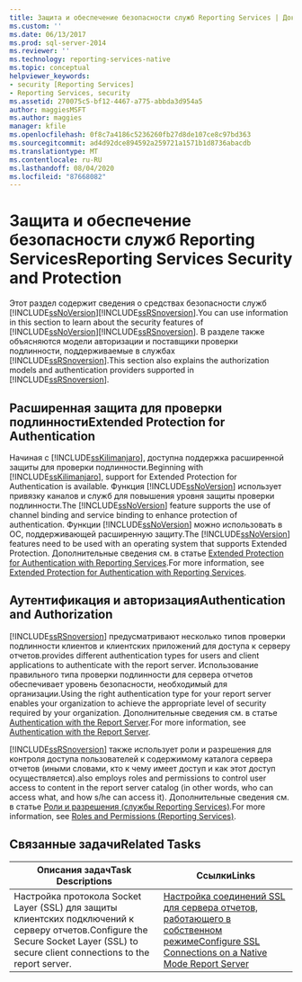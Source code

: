 ```yaml
---
title: Защита и обеспечение безопасности служб Reporting Services | Документы Майкрософт
ms.custom: ''
ms.date: 06/13/2017
ms.prod: sql-server-2014
ms.reviewer: ''
ms.technology: reporting-services-native
ms.topic: conceptual
helpviewer_keywords:
- security [Reporting Services]
- Reporting Services, security
ms.assetid: 270075c5-bf12-4467-a775-abbda3d954a5
author: maggiesMSFT
ms.author: maggies
manager: kfile
ms.openlocfilehash: 0f8c7a4186c5236260fb27d8de107ce8c97bd363
ms.sourcegitcommit: ad4d92dce894592a259721a1571b1d8736abacdb
ms.translationtype: MT
ms.contentlocale: ru-RU
ms.lasthandoff: 08/04/2020
ms.locfileid: "87668082"
---
```

# <a name="reporting-services-security-and-protection"></a><span data-ttu-id="352de-102">Защита и обеспечение безопасности служб Reporting Services</span><span class="sxs-lookup"><span data-stu-id="352de-102">Reporting Services Security and Protection</span></span>
  <span data-ttu-id="352de-103">Этот раздел содержит сведения о средствах безопасности служб [!INCLUDE[ssNoVersion](../../includes/ssnoversion-md.md)][!INCLUDE[ssRSnoversion](../../includes/ssrsnoversion-md.md)].</span><span class="sxs-lookup"><span data-stu-id="352de-103">You can use information in this section to learn about the security features of [!INCLUDE[ssNoVersion](../../includes/ssnoversion-md.md)][!INCLUDE[ssRSnoversion](../../includes/ssrsnoversion-md.md)].</span></span> <span data-ttu-id="352de-104">В разделе также объясняются модели авторизации и поставщики проверки подлинности, поддерживаемые в службах [!INCLUDE[ssRSnoversion](../../includes/ssrsnoversion-md.md)].</span><span class="sxs-lookup"><span data-stu-id="352de-104">This section also explains the authorization models and authentication providers supported in [!INCLUDE[ssRSnoversion](../../includes/ssrsnoversion-md.md)].</span></span>  
  
## <a name="extended-protection-for-authentication"></a><span data-ttu-id="352de-105">Расширенная защита для проверки подлинности</span><span class="sxs-lookup"><span data-stu-id="352de-105">Extended Protection for Authentication</span></span>  
 <span data-ttu-id="352de-106">Начиная с [!INCLUDE[ssKilimanjaro](../../includes/sskilimanjaro-md.md)], доступна поддержка расширенной защиты для проверки подлинности.</span><span class="sxs-lookup"><span data-stu-id="352de-106">Beginning with [!INCLUDE[ssKilimanjaro](../../includes/sskilimanjaro-md.md)], support for Extended Protection for Authentication is available.</span></span> <span data-ttu-id="352de-107">Функция [!INCLUDE[ssNoVersion](../../includes/ssnoversion-md.md)] использует привязку каналов и служб для повышения уровня защиты проверки подлинности.</span><span class="sxs-lookup"><span data-stu-id="352de-107">The [!INCLUDE[ssNoVersion](../../includes/ssnoversion-md.md)] feature supports the use of channel binding and service binding to enhance protection of authentication.</span></span> <span data-ttu-id="352de-108">Функции [!INCLUDE[ssNoVersion](../../includes/ssnoversion-md.md)] можно использовать в ОС, поддерживающей расширенную защиту.</span><span class="sxs-lookup"><span data-stu-id="352de-108">The [!INCLUDE[ssNoVersion](../../includes/ssnoversion-md.md)] features need to be used with an operating system that supports Extended Protection.</span></span> <span data-ttu-id="352de-109">Дополнительные сведения см. в статье [Extended Protection for Authentication with Reporting Services](extended-protection-for-authentication-with-reporting-services.md).</span><span class="sxs-lookup"><span data-stu-id="352de-109">For more information, see [Extended Protection for Authentication with Reporting Services](extended-protection-for-authentication-with-reporting-services.md).</span></span>  
  
## <a name="authentication-and-authorization"></a><span data-ttu-id="352de-110">Аутентификация и авторизация</span><span class="sxs-lookup"><span data-stu-id="352de-110">Authentication and Authorization</span></span>  
 [!INCLUDE[ssRSnoversion](../../includes/ssrsnoversion-md.md)] <span data-ttu-id="352de-111">предусматривают несколько типов проверки подлинности клиентов и клиентских приложений для доступа к серверу отчетов.</span><span class="sxs-lookup"><span data-stu-id="352de-111">provides different authentication types for users and client applications to authenticate with the report server.</span></span> <span data-ttu-id="352de-112">Использование правильного типа проверки подлинности для сервера отчетов обеспечивает уровень безопасности, необходимый для организации.</span><span class="sxs-lookup"><span data-stu-id="352de-112">Using the right authentication type for your report server enables your organization to achieve the appropriate level of security required by your organization.</span></span> <span data-ttu-id="352de-113">Дополнительные сведения см. в статье [Authentication with the Report Server](authentication-with-the-report-server.md).</span><span class="sxs-lookup"><span data-stu-id="352de-113">For more information, see [Authentication with the Report Server](authentication-with-the-report-server.md).</span></span>  
  
 [!INCLUDE[ssRSnoversion](../../includes/ssrsnoversion-md.md)] <span data-ttu-id="352de-114">также использует роли и разрешения для контроля доступа пользователей к содержимому каталога сервера отчетов (иными словами, кто к чему имеет доступ и как этот доступ осуществляется).</span><span class="sxs-lookup"><span data-stu-id="352de-114">also employs roles and permissions to control user access to content in the report server catalog (in other words, who can access what, and how s/he can access it).</span></span> <span data-ttu-id="352de-115">Дополнительные сведения см. в статье [Роли и разрешения (службы Reporting Services)](roles-and-permissions-reporting-services.md).</span><span class="sxs-lookup"><span data-stu-id="352de-115">For more information, see [Roles and Permissions &#40;Reporting Services&#41;](roles-and-permissions-reporting-services.md).</span></span>  
  
## <a name="related-tasks"></a><span data-ttu-id="352de-116">Связанные задачи</span><span class="sxs-lookup"><span data-stu-id="352de-116">Related Tasks</span></span>  
  
|<span data-ttu-id="352de-117">Описания задач</span><span class="sxs-lookup"><span data-stu-id="352de-117">Task Descriptions</span></span>|<span data-ttu-id="352de-118">Ссылки</span><span class="sxs-lookup"><span data-stu-id="352de-118">Links</span></span>|  
|-----------------------|-----------|  
|<span data-ttu-id="352de-119">Настройка протокола Socket Layer (SSL) для защиты клиентских подключений к серверу отчетов.</span><span class="sxs-lookup"><span data-stu-id="352de-119">Configure the Secure Socket Layer (SSL) to secure client connections to the report server.</span></span>|[<span data-ttu-id="352de-120">Настройка соединений SSL для сервера отчетов, работающего в собственном режиме</span><span class="sxs-lookup"><span data-stu-id="352de-120">Configure SSL Connections on a Native Mode Report Server</span></span>](configure-ssl-connections-on-a-native-mode-report-server.md)|  
  
  

